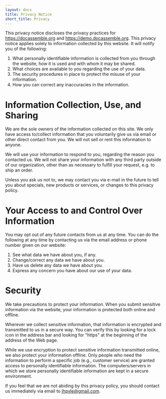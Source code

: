 ```yaml
---
layout: docs
title: Privacy Notice
short_title: Privacy
---
```


This privacy notice discloses the privacy practices for
https://docassemble.org and https://demo.docassemble.org. This privacy
notice applies solely to information collected by this website. It
will notify you of the following:

1. What personally identifiable information is collected from you
   through the website, how it is used and with whom it may be shared.
2. What choices are available to you regarding the use of your data.
3. The security procedures in place to protect the misuse of your information.
4. How you can correct any inaccuracies in the information.

# Information Collection, Use, and Sharing

We are the sole owners of the information collected on this site. We
only have access to/collect information that you voluntarily give us
via email or other direct contact from you. We will not sell or rent
this information to anyone.

We will use your information to respond to you, regarding the reason
you contacted us. We will not share your information with any third
party outside of our organization, other than as necessary to fulfill
your request, e.g. to ship an order.

Unless you ask us not to, we may contact you via e-mail in the future
to tell you about specials, new products or services, or changes to
this privacy policy.

# Your Access to and Control Over Information

You may opt out of any future contacts from us at any time. You can do
the following at any time by contacting us via the email address or
phone number given on our website:

1. See what data we have about you, if any.
2. Change/correct any data we have about you.
3. Have us delete any data we have about you.
4. Express any concern you have about our use of your data.

# Security

We take precautions to protect your information. When you submit
sensitive information via the website, your information is protected
both online and offline.

Wherever we collect sensitive information, that information is
encrypted and transmitted to us in a secure way. You can verify this
by looking for a lock icon in the address bar and looking for "https"
at the beginning of the address of the Web page.

While we use encryption to protect sensitive information transmitted
online, we also protect your information offline. Only people who need
the information to perform a specific job (e.g., customer service) are
granted access to personally identifiable information. The
computers/servers in which we store personally identifiable
information are kept in a secure environment.

If you feel that we are not abiding by this privacy policy, you should
contact us immediately via email to jhpyle@gmail.com.
